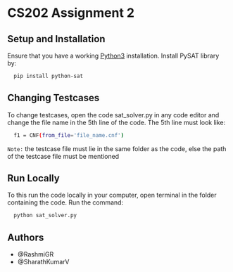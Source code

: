 
# CS202 Assignment 2

## Setup and Installation

Ensure that you have a working [Python3](https://www.python.org/downloads/) installation. Install PySAT library by:

```bash
  pip install python-sat
```
  
## Changing Testcases

To change testcases, open the code sat_solver.py in any code editor 
and change the file name in the 5th line of the code. The 5th line must look like:

```bash
  f1 = CNF(from_file='file_name.cnf')
```

`Note:` the testcase file must lie in the same folder as the code, else the path of the testcase file must be mentioned

## Run Locally

To this run the code locally in your computer, open terminal in the folder containing the code. Run the command:

```bash
  python sat_solver.py
```

## Authors

- @RashmiGR
- @SharathKumarV

